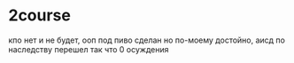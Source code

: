 # 2course
кпо нет и не будет,
ооп под пиво сделан но по-моему достойно,
аисд по наследству перешел так что 0 осуждения
